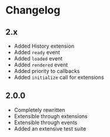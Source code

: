 Changelog
=========

## 2.x

* Added History extension
* Added `ready` event
* Added `loaded` event
* Added `rendered` event
* Added priority to callbacks
* Added `initialize` call for extensions

## 2.0.0

* Completely rewritten
* Extensible through extensions
* Extensible through events
* Added an extensive test suite
